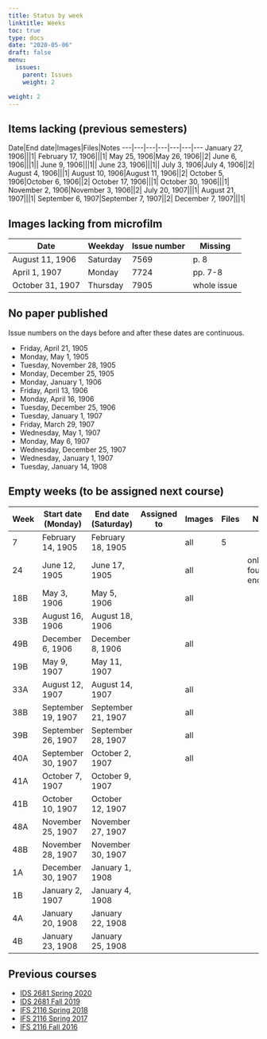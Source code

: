 ```yaml
---
title: Status by week
linktitle: Weeks
toc: true
type: docs
date: "2020-05-06"
draft: false
menu:
  issues:
    parent: Issues
    weight: 2

weight: 2
---
```


## Items lacking (previous semesters)

Date|End date|Images|Files|Notes
---|---|---|---|---|---|---
January 27, 1906|||1|
February 17, 1906|||1|
May 25, 1906|May 26, 1906||2|
June 6, 1906|||1||
June 9, 1906|||1||
June 23, 1906|||1||
July 3, 1906|July 4, 1906||2|
August 4, 1906|||1|
August 10, 1906|August 11, 1906||2|
October 5, 1906|October 6, 1906||2|
October 17, 1906|||1|
October 30, 1906|||1|
November 2, 1906|November 3, 1906||2|
July 20, 1907|||1|
August 21, 1907|||1|
September 6, 1907|September 7, 1907||2|
December 7, 1907|||1|

## Images lacking from microfilm

Date|Weekday|Issue number|Missing
---|---|---|---
August 11, 1906|Saturday|7569|p. 8
April 1, 1907|Monday|7724|pp. 7-8
October 31, 1907|Thursday|7905|whole issue

## No paper published

Issue numbers on the days before and after these dates are continuous.

- Friday, April 21, 1905
- Monday, May 1, 1905
- Tuesday, November 28, 1905
- Monday, December 25, 1905
- Monday, January 1, 1906
- Friday, April 13, 1906
- Monday, April 16, 1906
- Tuesday, December 25, 1906
- Tuesday, January 1, 1907
- Friday, March 29, 1907
- Wednesday, May 1, 1907
- Monday, May 6, 1907
- Wednesday, December 25, 1907
- Wednesday, January 1, 1907
- Tuesday, January 14, 1908

## Empty weeks (to be assigned next course)

Week|Start date (Monday)|End date (Saturday)|Assigned to|Images|Files|Notes
---|---|---|---|---|---|---
7|February 14, 1905|February 18, 1905||all|5|
24|June 12, 1905|June 17, 1905||all||only four p3s encoded
18B|May 3, 1906|May 5, 1906||all||
33B|August 16, 1906|August 18, 1906||||
49B|December 6, 1906|December 8, 1906||all||
19B|May 9, 1907|May 11, 1907||||
33A|August 12, 1907|August 14, 1907||all||
38B|September 19, 1907|September 21, 1907||all||
39B|September 26, 1907|September 28, 1907||all||
40A|September 30, 1907|October 2, 1907||all||
41A|October 7, 1907|October 9, 1907||||
41B|October 10, 1907|October 12, 1907||||
48A|November 25, 1907|November 27, 1907||||
48B|November 28, 1907|November 30, 1907||||
1A|December 30, 1907|January 1, 1908||||
1B|January 2, 1907|January 4, 1908||||
4A|January 20, 1908|January 22, 1908||||
4B|January 23, 1908|January 25, 1908||||

## Previous courses

- [IDS 2681 Spring 2020](/issues/weeks-spring-2020/)
- [IDS 2681 Fall 2019](/issues/weeks-fall-2019/)
- [IFS 2116 Spring 2018](/issues/weeks-spring-2018/)
- [IFS 2116 Spring 2017](/issues/weeks-spring-2017/)
- [IFS 2116 Fall 2016](/issues/weeks-fall-2016/)
